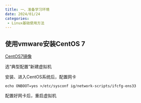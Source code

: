 ```yaml
---
title: 一、准备学习环境
date: 2024/01/24
categories:
 - Linux基础使用方法
---
```

## 使用vmware安装CentOS 7

[CentOS7镜像](https://mirrors.aliyun.com/centos/7/isos/x86_64/CentOS-7-x86_64-Minimal-2009.iso)

选“典型配置”新建虚拟机

安装、进入CentOS系统后，配置网卡
```
echo ONBOOT=yes >/etc/sysconf ig/network-scripts/ifcfg-ens33
```

配置好网卡后，重启虚拟机
